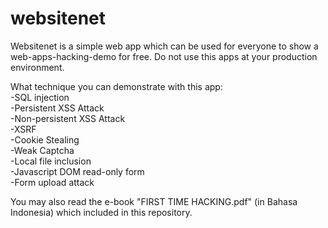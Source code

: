 # websitenet
Websitenet is a simple web app which can be used for everyone to show a web-apps-hacking-demo for free. Do not use this apps at your production environment.

What technique you can demonstrate with this app:<br/>
-SQL injection<br/>
-Persistent XSS Attack<br/>
-Non-persistent XSS Attack<br/>
-XSRF<br/>
-Cookie Stealing<br/>
-Weak Captcha<br/>
-Local file inclusion<br/>
-Javascript DOM read-only form<br/>
-Form upload attack<br/>

You may also read the e-book "FIRST TIME HACKING.pdf" (in Bahasa Indonesia) which included in this repository.
